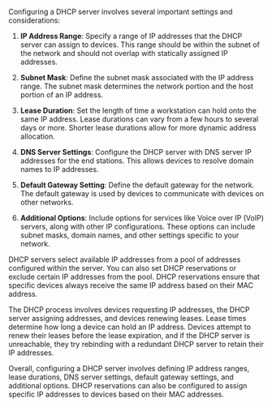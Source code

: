 Configuring a DHCP server involves several important settings and considerations:

1. **IP Address Range**: Specify a range of IP addresses that the DHCP server can assign to devices. This range should be within the subnet of the network and should not overlap with statically assigned IP addresses.

2. **Subnet Mask**: Define the subnet mask associated with the IP address range. The subnet mask determines the network portion and the host portion of an IP address.

3. **Lease Duration**: Set the length of time a workstation can hold onto the same IP address. Lease durations can vary from a few hours to several days or more. Shorter lease durations allow for more dynamic address allocation.

4. **DNS Server Settings**: Configure the DHCP server with DNS server IP addresses for the end stations. This allows devices to resolve domain names to IP addresses.

5. **Default Gateway Setting**: Define the default gateway for the network. The default gateway is used by devices to communicate with devices on other networks.

6. **Additional Options**: Include options for services like Voice over IP (VoIP) servers, along with other IP configurations. These options can include subnet masks, domain names, and other settings specific to your network.

DHCP servers select available IP addresses from a pool of addresses configured within the server. You can also set DHCP reservations or exclude certain IP addresses from the pool. DHCP reservations ensure that specific devices always receive the same IP address based on their MAC address.

The DHCP process involves devices requesting IP addresses, the DHCP server assigning addresses, and devices renewing leases. Lease times determine how long a device can hold an IP address. Devices attempt to renew their leases before the lease expiration, and if the DHCP server is unreachable, they try rebinding with a redundant DHCP server to retain their IP addresses.

Overall, configuring a DHCP server involves defining IP address ranges, lease durations, DNS server settings, default gateway settings, and additional options. DHCP reservations can also be configured to assign specific IP addresses to devices based on their MAC addresses.